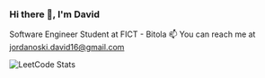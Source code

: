 ### Hi there 👋, I'm David
Software Engineer Student at FICT - Bitola <i class="flag flag-macedonia"></i>
📫 You can reach me at jordanoski.david16@gmail.com
<!--
**jordanoskidavid/jordanoskidavid** is a ✨ _special_ ✨ repository because its `README.md` (this file) appears on your GitHub profile.

Here are some ideas to get you started:

- 🔭 I’m currently working on ...
- 🌱 I’m currently learning ...
- 👯 I’m looking to collaborate on ...
- 🤔 I’m looking for help with ...
- 💬 Ask me about ...
- 📫 Reach me
- 😄 Pronouns: ...
- ⚡ Fun fact: ...
-->
![LeetCode Stats](https://leetcard.jacoblin.cool/jordanoskidavid?theme=dark&font=Noto%20Sans%20Meetei%20Mayek)
